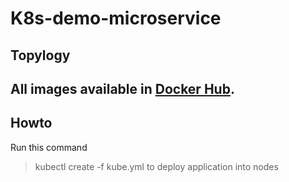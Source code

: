 # K8s-demo-microservice
 
## Topylogy


## All images available in [Docker Hub](https://hub.docker.com/u/kantlove).


## Howto
Run this command
> kubectl create -f kube.yml
to deploy application into nodes

